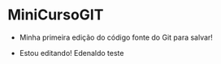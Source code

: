 # MiniCursoGIT

- Minha primeira edição do código fonte do Git para salvar!

- Estou editando!
Edenaldo teste